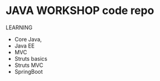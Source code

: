 # JAVA WORKSHOP code repo

LEARNING 
* Core Java,
* Java EE
* MVC
* Struts basics
* Struts MVC 
* SpringBoot
